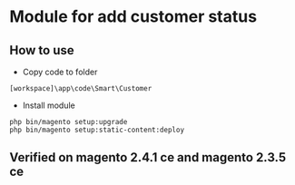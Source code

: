 # Module for add customer status

##  How to use

* Copy code to folder

```
[workspace]\app\code\Smart\Customer
```

* Install module

```
php bin/magento setup:upgrade
php bin/magento setup:static-content:deploy
```

## Verified on magento 2.4.1 ce and magento 2.3.5 ce



